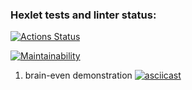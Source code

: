 ### Hexlet tests and linter status:
[![Actions Status](https://github.com/seenerve/frontend-project-44/workflows/hexlet-check/badge.svg)](https://github.com/seenerve/frontend-project-44/actions)

[![Maintainability](https://api.codeclimate.com/v1/badges/20ad046f05ef7169d340/maintainability)](https://codeclimate.com/github/seenerve/frontend-project-44/maintainability)


1. brain-even demonstration
[![asciicast](https://asciinema.org/a/G6xFX7GWODFMGPWbf8kieeIka.svg)](https://asciinema.org/a/G6xFX7GWODFMGPWbf8kieeIka)